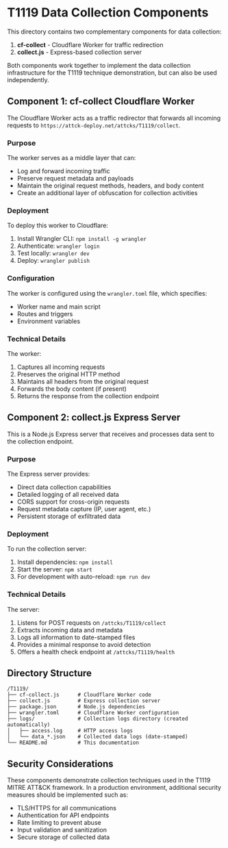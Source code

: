 # T1119 Data Collection Components

This directory contains two complementary components for data collection:

1. **cf-collect** - Cloudflare Worker for traffic redirection
2. **collect.js** - Express-based collection server

Both components work together to implement the data collection infrastructure for the T1119 technique demonstration, but can also be used independently.

## Component 1: cf-collect Cloudflare Worker

The Cloudflare Worker acts as a traffic redirector that forwards all incoming requests to `https://attck-deploy.net/attcks/T1119/collect`.

### Purpose

The worker serves as a middle layer that can:
- Log and forward incoming traffic
- Preserve request metadata and payloads
- Maintain the original request methods, headers, and body content
- Create an additional layer of obfuscation for collection activities

### Deployment

To deploy this worker to Cloudflare:

1. Install Wrangler CLI: `npm install -g wrangler`
2. Authenticate: `wrangler login`
3. Test locally: `wrangler dev`
4. Deploy: `wrangler publish`

### Configuration

The worker is configured using the `wrangler.toml` file, which specifies:
- Worker name and main script
- Routes and triggers
- Environment variables

### Technical Details

The worker:
1. Captures all incoming requests
2. Preserves the original HTTP method
3. Maintains all headers from the original request 
4. Forwards the body content (if present)
5. Returns the response from the collection endpoint

## Component 2: collect.js Express Server

This is a Node.js Express server that receives and processes data sent to the collection endpoint.

### Purpose

The Express server provides:
- Direct data collection capabilities
- Detailed logging of all received data
- CORS support for cross-origin requests
- Request metadata capture (IP, user agent, etc.)
- Persistent storage of exfiltrated data

### Deployment

To run the collection server:

1. Install dependencies: `npm install`
2. Start the server: `npm start`
3. For development with auto-reload: `npm run dev`

### Technical Details

The server:
1. Listens for POST requests on `/attcks/T1119/collect`
2. Extracts incoming data and metadata
3. Logs all information to date-stamped files
4. Provides a minimal response to avoid detection
5. Offers a health check endpoint at `/attcks/T1119/health`

## Directory Structure

```
/T1119/
├── cf-collect.js      # Cloudflare Worker code
├── collect.js         # Express collection server
├── package.json       # Node.js dependencies
├── wrangler.toml      # Cloudflare Worker configuration
├── logs/              # Collection logs directory (created automatically)
│   ├── access.log     # HTTP access logs
│   └── data_*.json    # Collected data logs (date-stamped)
└── README.md          # This documentation
```

## Security Considerations

These components demonstrate collection techniques used in the T1119 MITRE ATT&CK framework. In a production environment, additional security measures should be implemented such as:

- TLS/HTTPS for all communications
- Authentication for API endpoints
- Rate limiting to prevent abuse
- Input validation and sanitization
- Secure storage of collected data
